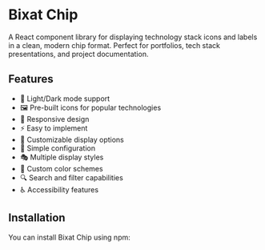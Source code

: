 # Bixat Chip

A React component library for displaying technology stack icons and labels in a clean, modern chip format. Perfect for portfolios, tech stack presentations, and project documentation.

## Features
- 🎨 Light/Dark mode support
- 🖼️ Pre-built icons for popular technologies
- 📱 Responsive design
- ⚡ Easy to implement
- 🎯 Customizable display options
- 🔧 Simple configuration
- 🎭 Multiple display styles
- 🌈 Custom color schemes
- 🔍 Search and filter capabilities
- ♿ Accessibility features

## Installation

You can install Bixat Chip using npm:
